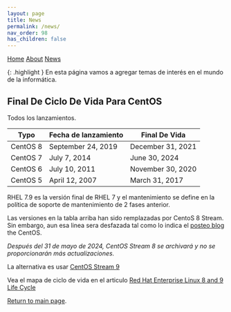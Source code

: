 ```yaml
---
layout: page
title: News
permalink: /news/
nav_order: 98
has_children: false
---
```


[comment]: # (Adds topnav bar above the main image)
<div class="topnav">
 <a class="active" href="../index">Home</a>
 <a href="../about">About</a>
 <a href="../news">News</a>   
</div> 

{: .highlight }
En esta página vamos a agregar temas de interés en el mundo de la informática.

## Final De Ciclo De Vida Para CentOS

Todos los lanzamientos.

Typo      | Fecha de lanzamiento  | Final De Vida     |
--------- | --------------------- | ------------------|
CentOS 8  |	September 24, 2019    |	December 31, 2021 |	
CentOS 7  |	July 7, 2014	      | June 30, 2024	  |
CentOS 6  |	July 10, 2011	      | November 30, 2020 |	
CentOS 5  |	April 12, 2007	      | March 31, 2017    |

RHEL 7.9 es la versión final de RHEL 7 y el mantenimiento se define en la política de soporte de mantenimiento de 2 fases anterior.

Las versiones en la tabla arriba han sido remplazadas por CentoS 8 Stream. Sin embargo, aun esa linea sera desfazada tal como lo indica el [posteo blog](https://blog.centos.org/2023/04/end-dates-are-coming-for-centos-stream-8-and-centos-linux-7/) the CentOS.

_Después del 31 de mayo de 2024, CentOS Stream 8 se archivará y no se proporcionarán más actualizaciones._

La alternativa es usar [CentOS Stream 9](https://centos.org/stream9/)

Vea el mapa de ciclo de vida en el articulo [Red Hat Enterprise Linux 8 and 9 Life Cycle](https://access.redhat.com/support/policy/updates/errata#RHEL8_and_9_Life_Cycle)

[Return to main page]({{site.baseurl}}/).